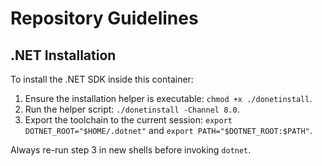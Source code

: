 # Repository Guidelines

## .NET Installation

To install the .NET SDK inside this container:

1. Ensure the installation helper is executable: `chmod +x ./donetinstall`.
2. Run the helper script: `./donetinstall -Channel 8.0`.
3. Export the toolchain to the current session: `export DOTNET_ROOT="$HOME/.dotnet"` and `export PATH="$DOTNET_ROOT:$PATH"`.

Always re-run step 3 in new shells before invoking `dotnet`.
